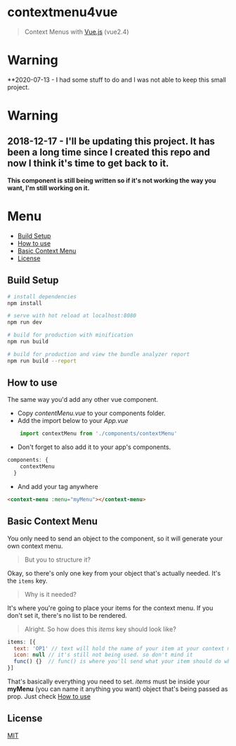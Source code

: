 # contextmenu4vue

> Context Menus with [Vue.js](https://github.com/vuejs/vue) (vue2.4)

# Warning
**2020-07-13 - I had some stuff to do and I was not able to keep this small project.

# Warning
**2018-12-17 - I'll be updating this project. It has been a long time since I created this repo and now I think it's time to get back to it.**
---
**This component is still being written so if it's not working the way you want, I'm still working on it.**


# Menu
* [Build Setup](#build-setup)
* [How to use](#how-to-use)
* [Basic Context Menu](#basic-context-menu)
* [License](#license)

## Build Setup

``` bash
# install dependencies
npm install

# serve with hot reload at localhost:8080
npm run dev

# build for production with minification
npm run build

# build for production and view the bundle analyzer report
npm run build --report
```
## How to use

The same way you'd add any other vue component.
- Copy *contentMenu.vue* to your components folder.
- Add the import below to your *App.vue*
``` javascript 
    import contextMenu from './components/contextMenu' 
``` 

- Don't forget to also add it to your app's components. 
``` javascript
components: {
    contextMenu
  } 
  ```
- And add your tag anywhere
``` html
<context-menu :menu="myMenu"></context-menu>
```

## Basic Context Menu
You only need to send an object to the component, so it will generate your own context menu.
> But you to structure it?
>
Okay, so there's only one key from your object that's actually needed. It's the ``` items ``` key.
> Why is it needed?
>
It's where you're going to place your items for the context menu. If you don't set it, there's no list to be rendered.
> Alright. So how does this *items* key should look like?
``` javascript
items: [{
  text: 'OP1' // text will hold the name of your item at your context menu.
  icon: null // it's still not being used. so don't mind it
  func() {}  // func() is where you'll send what your item should do when it's clicked
}]
```
That's basically everything you need to set. *items* must be inside your **myMenu** (you can name it anything you want) object that's being passed as prop. Just check [How to use](#how-to-use)


## License

[MIT](http://opensource.org/licenses/MIT)
